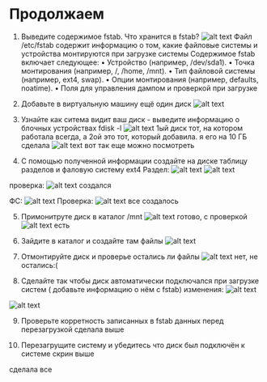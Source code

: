 # Продолжаем

1. Выведите содержимое fstab. Что хранится в fstab?
![alt text](image-4.png)
Файл /etc/fstab содержит информацию о том, какие файловые системы и устройства монтируются при загрузке системы
Содержимое fstab включает следующее:
 • Устройство (например, /dev/sda1).
 • Точка монтирования (например, /, /home, /mnt).
 • Тип файловой системы (например, ext4, swap).
 • Опции монтирования (например, defaults, noatime).
 • Поля для управления дампом и проверкой при загрузке

2. Добавьте в виртуальную машину ещё один диск
![alt text](image-5.png)

3. Узнайте как ситема видит ваш диск - выведите информацию о блочных устройствах
fdisk -l
![alt text](image-6.png)
1ый диск тот, на котором работала всегда, а 2ой это тот, который добавила. я его на 10 ГБ сделала
![alt text](image-7.png)
вот так еще можно посмотреть

4. С помощью полученной информации создайте на диске таблицу разделов и фаловую систему ext4
Раздел:
![alt text](image-8.png)
![alt text](image-9.png)

проверка:
![alt text](image-10.png)
создался

ФС:
![alt text](image-11.png)
Проверка:
![alt text](image-12.png)
все создалось

5. Примонитруте диск в каталог /mnt
![alt text](image-13.png)
готово, с проверкой
![alt text](image-14.png)
есть

6. Зайдите в каталог и создайте там файлы
![alt text](image-15.png)

7. Отмонтируйте диск и проверье остались ли файлы
![alt text](image-16.png)
нет, не остались:(

8. Сделайте так чтобы диск автоматически подключался при загрузке систем ( добавьте информацию о нём с fstab)
изменения:
![alt text](image-17.png) 

![alt text](image-18.png)

9. Проверьте корретность записанных в fstab данных перед перезагрузкой
сделала выше

10. Перезагрущите систему и убедитесь что диск был подключён к системе
скрин выше

сделала все